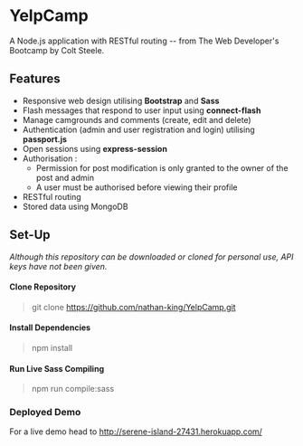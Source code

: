# YelpCamp

A Node.js application with RESTful routing -- from The Web Developer's Bootcamp by Colt Steele.

## Features

* Responsive web design utilising **Bootstrap** and **Sass**
* Flash messages that respond to user input using **connect-flash**
* Manage camgrounds and comments (create, edit and delete)
* Authentication (admin and user registration and login) utilising **passport.js**
* Open sessions using **express-session**
* Authorisation :
  * Permission for post modification is only granted to the owner of the post and admin
  * A user must be authorised before viewing their profile
* RESTful routing
* Stored data using MongoDB


## Set-Up

 _Although this repository can be downloaded or cloned for personal use, API keys have not been given._

#### Clone Repository

> git clone https://github.com/nathan-king/YelpCamp.git

#### Install Dependencies 

> npm install

#### Run Live Sass Compiling

> npm run compile:sass

### Deployed Demo

For a live demo head to http://serene-island-27431.herokuapp.com/
